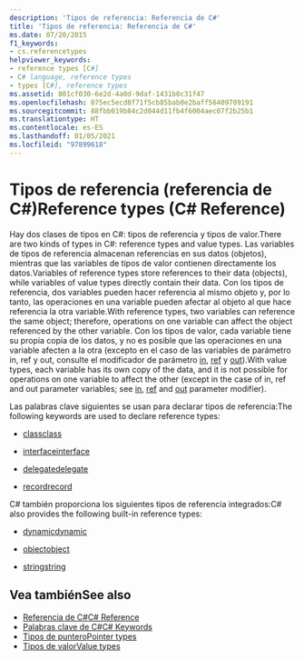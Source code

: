 ```yaml
---
description: 'Tipos de referencia: Referencia de C#'
title: 'Tipos de referencia: Referencia de C#'
ms.date: 07/20/2015
f1_keywords:
- cs.referencetypes
helpviewer_keywords:
- reference types [C#]
- C# language, reference types
- types [C#], reference types
ms.assetid: 801cf030-6e2d-4a0d-9daf-1431b0c31f47
ms.openlocfilehash: 075ec5ecd8f71f5cb85bab0e2baff56409709191
ms.sourcegitcommit: 88fbb019b84c2d044d11fb4f6004aec07f2b25b1
ms.translationtype: HT
ms.contentlocale: es-ES
ms.lasthandoff: 01/05/2021
ms.locfileid: "97899618"
---
```

# <a name="reference-types-c-reference"></a><span data-ttu-id="9b9e4-103">Tipos de referencia (referencia de C#)</span><span class="sxs-lookup"><span data-stu-id="9b9e4-103">Reference types (C# Reference)</span></span>

<span data-ttu-id="9b9e4-104">Hay dos clases de tipos en C#: tipos de referencia y tipos de valor.</span><span class="sxs-lookup"><span data-stu-id="9b9e4-104">There are two kinds of types in C#: reference types and value types.</span></span> <span data-ttu-id="9b9e4-105">Las variables de tipos de referencia almacenan referencias en sus datos (objetos), mientras que las variables de tipos de valor contienen directamente los datos.</span><span class="sxs-lookup"><span data-stu-id="9b9e4-105">Variables of reference types store references to their data (objects), while variables of value types directly contain their data.</span></span> <span data-ttu-id="9b9e4-106">Con los tipos de referencia, dos variables pueden hacer referencia al mismo objeto y, por lo tanto, las operaciones en una variable pueden afectar al objeto al que hace referencia la otra variable.</span><span class="sxs-lookup"><span data-stu-id="9b9e4-106">With reference types, two variables can reference the same object; therefore, operations on one variable can affect the object referenced by the other variable.</span></span> <span data-ttu-id="9b9e4-107">Con los tipos de valor, cada variable tiene su propia copia de los datos, y no es posible que las operaciones en una variable afecten a la otra (excepto en el caso de las variables de parámetro in, ref y out, consulte el modificador de parámetro [in](in-parameter-modifier.md), [ref](ref.md) y [out](out-parameter-modifier.md)).</span><span class="sxs-lookup"><span data-stu-id="9b9e4-107">With value types, each variable has its own copy of the data, and it is not possible for operations on one variable to affect the other (except in the case of in, ref and out parameter variables; see [in](in-parameter-modifier.md), [ref](ref.md) and [out](out-parameter-modifier.md) parameter modifier).</span></span>

 <span data-ttu-id="9b9e4-108">Las palabras clave siguientes se usan para declarar tipos de referencia:</span><span class="sxs-lookup"><span data-stu-id="9b9e4-108">The following keywords are used to declare reference types:</span></span>

- [<span data-ttu-id="9b9e4-109">class</span><span class="sxs-lookup"><span data-stu-id="9b9e4-109">class</span></span>](class.md)

- [<span data-ttu-id="9b9e4-110">interface</span><span class="sxs-lookup"><span data-stu-id="9b9e4-110">interface</span></span>](interface.md)

- [<span data-ttu-id="9b9e4-111">delegate</span><span class="sxs-lookup"><span data-stu-id="9b9e4-111">delegate</span></span>](../builtin-types/reference-types.md)
- [<span data-ttu-id="9b9e4-112">record</span><span class="sxs-lookup"><span data-stu-id="9b9e4-112">record</span></span>](../builtin-types/reference-types.md)

 <span data-ttu-id="9b9e4-113">C# también proporciona los siguientes tipos de referencia integrados:</span><span class="sxs-lookup"><span data-stu-id="9b9e4-113">C# also provides the following built-in reference types:</span></span>

- [<span data-ttu-id="9b9e4-114">dynamic</span><span class="sxs-lookup"><span data-stu-id="9b9e4-114">dynamic</span></span>](../builtin-types/reference-types.md)

- [<span data-ttu-id="9b9e4-115">object</span><span class="sxs-lookup"><span data-stu-id="9b9e4-115">object</span></span>](../builtin-types/reference-types.md)

- [<span data-ttu-id="9b9e4-116">string</span><span class="sxs-lookup"><span data-stu-id="9b9e4-116">string</span></span>](../builtin-types/reference-types.md)

## <a name="see-also"></a><span data-ttu-id="9b9e4-117">Vea también</span><span class="sxs-lookup"><span data-stu-id="9b9e4-117">See also</span></span>

- [<span data-ttu-id="9b9e4-118">Referencia de C#</span><span class="sxs-lookup"><span data-stu-id="9b9e4-118">C# Reference</span></span>](../index.md)
- [<span data-ttu-id="9b9e4-119">Palabras clave de C#</span><span class="sxs-lookup"><span data-stu-id="9b9e4-119">C# Keywords</span></span>](index.md)
- [<span data-ttu-id="9b9e4-120">Tipos de puntero</span><span class="sxs-lookup"><span data-stu-id="9b9e4-120">Pointer types</span></span>](../../programming-guide/unsafe-code-pointers/pointer-types.md)
- [<span data-ttu-id="9b9e4-121">Tipos de valor</span><span class="sxs-lookup"><span data-stu-id="9b9e4-121">Value types</span></span>](../builtin-types/value-types.md)
